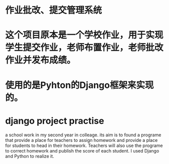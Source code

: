 # 作业批改、提交管理系统

# 这个项目原本是一个学校作业，用于实现学生提交作业，老师布置作业，老师批改作业并发布成绩。
# 使用的是Pyhton的Django框架来实现的。

# django project practise
a school work in my second year in colleage. 
its aim is to found a programe that provide a place for teachers to assign homework 
and provide a place for students to head in their homework.
Teachers will also use the programe to correct homework and publish the score of each student.
I used Django and Python to realize it.



